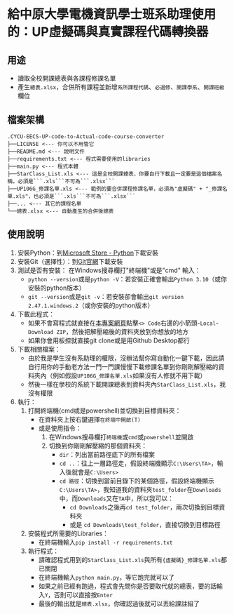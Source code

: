 # 給中原大學電機資訊學士班系助理使用的：UP虛擬碼與真實課程代碼轉換器

## 用途
- 讀取全校開課總表與各課程修課名單
- 產生```總表.xlsx```，合併所有課程並新增```系所課程代碼```、```必選修```、```開課學系```、```開課班級```欄位

## 檔案架構
```
.CYCU-EECS-UP-code-to-Actual-code-course-converter
├──LICENSE <--- 你可以不用管它
├──README.md <--- 說明文件
├──requirements.txt <--- 程式需要使用的libraries
├──main.py <--- 程式本體
├──StarClass_List.xls <--- 這是全校開課總表，你要自行下載且一定要是這個檔案名稱，必須是```.xls```不可為```.xlsx```
├──UP106G_修課名單.xls <--- 範例的要合併課程修課名單，必須為"虛擬碼" + "_修課名單.xls"，也必須是```.xls```不可為```.xlsx```
├──... <--- 其它的課程名單
└──總表.xlsx <--- 自動產生的合併後總表
```

## 使用說明
1. 安裝Python：到[Microsoft Store - Python](https://apps.microsoft.com/detail/9pjpw5ldxlz5?hl=zh-TW&gl=TW)下載安裝
2. 安裝Git（選擇性）：到[Git官網](https://git-scm.com/downloads)下載安裝
3. 測試是否有安裝：
在Windows搜尋欄打"終端機"或是"cmd"
輸入：
    - ```python --version```或是```python -V```：若安裝正確會輸出```Python 3.10```（或你安裝的python版本）
    - ```git --version```或是```git -v```：若安裝卻會輸出```git version 2.47.1.windows.2```（或你安裝的python版本）
4. 下載此程式：
    - 如果不會寫程式就直接在[本專案網頁](https://github.com/LunaticGhoulPiano/CYCU-EECS-UP-code-to-Actual-code-course-converter)點擊```<> Code```右邊的小箭頭-```Local```-```Download ZIP```，然後把解壓縮後的資料夾放到你想放的地方
    - 如果你會用板控就直接git clone或是用Github Desktop都行
5. 下載相關檔案：
    - 由於我是學生沒有系助理的權限，沒辦法幫你寫自動化一鍵下載，因此請自行用你的手動老方法一門一門課慢慢下載修課名單到你剛剛解壓縮的資料夾內（例如假設```UP106G_修課名單.xls```如果沒有人修就不用下載）
    - 然後一樣在學校的系統下載開課總表到資料夾內```StarClass_List.xls```，我沒有權限
6. 執行：
    1. 打開終端機(cmd或是powershell)並切換到目標資料夾：
        - 在資料夾上按右鍵選擇```在終端中開啟(T)```
        - 或是使用指令：
            1. 在Windows搜尋欄打```終端機```或```cmd```或```powershell```並開啟
            2. 切換到你剛剛解壓縮的那個資料夾：
                - ```dir```：列出當前路徑底下的所有檔案
                - ```cd ..```：往上一層路徑走，假設終端機顯示```C:\Users\TA>```，輸入後就會是```C:\Users>```
                - ```cd 路徑```：切換到當前目錄下的某個路徑，假設終端機顯示```C:\Users\TA>```，我知道我的資料夾```test_folder```在```Downloads```中，而```Downloads```又在```TA```中，所以我可以：
                    - ```cd Downloads```之後再```cd test_folder```，兩次切換到目標資料夾
                    - 或是 ```cd Downloads\test_folder```，直接切換到目標路徑
    2. 安裝程式所需要的Libraries：
        - 在終端機輸入```pip install -r requirements.txt```
    3. 執行程式：
        - 請確認程式用到的```StarClass_List.xls```與所有```{虛擬碼}_修課名單.xls```都已關閉
        - 在終端機輸入```python main.py```，等它跑完就可以了
        - 如果之前已經有跑過，程式會先問你是否要取代就的總表，要的話輸入```Y```，否則可以直接按```Enter```
        - 最後的輸出就是```總表.xlsx```，你確認過後就可以丟給課註組了